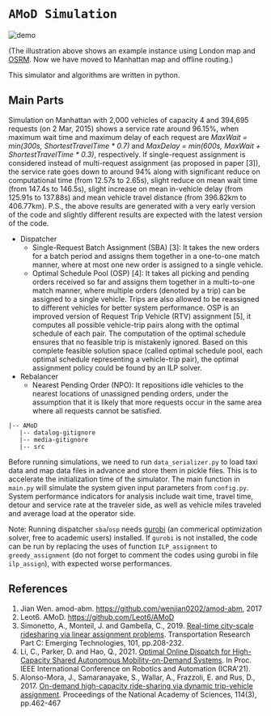 # `AMoD Simulation`

![demo](https://github.com/DasWilheim/ADOD_PBDTC/assets/117392093/54bf906d-e8e4-4b6c-b7e6-69bb417cfdbf)

(The illustration above shows an example instance using London map and [OSRM](https://github.com/Project-OSRM/osrm-backend). Now we have moved to Manhattan map and offline routing.)

This simulator and algorithms are written in python. 

## Main Parts
Simulation on Manhattan with 2,000 vehicles of capacity 4 and 394,695 requests (on 2 Mar, 2015) shows a service rate around 96.15%, when maximum wait time and maximum delay of each request are *MaxWait = min(300s, ShortestTravelTime * 0.7)* and *MaxDelay = min(600s, MaxWait + ShortestTravelTime * 0.3)*, respectively. If single-request assignment is considered instead of multi-request assignment (as proposed in paper [3]), the service rate goes down to around 94% along with significant reduce on computational time (from 12.57s to 2.65s), slight reduce on mean wait time (from 147.4s to 146.5s), slight increase on mean in-vehicle delay (from 125.91s to 137.88s) and mean vehicle travel distance (from 396.82km to 406.77km). P.S., the above results are generated with a very early version of the code and slightly different results are expected with the latest version of the code.

- Dispatcher
    - Single-Request Batch Assignment (SBA) [3]: It takes the new orders for a batch period and assigns them together in a one-to-one match manner, where at most one new order is assigned to a single vehicle.
    - Optimal Schedule Pool (OSP) [4]: It takes all picking and pending orders received so far and assigns them together in a multi-to-one match manner, where multiple orders (denoted by a trip) can be assigned to a single vehicle. Trips are also allowed to be reassigned to different vehicles for better system performance. OSP is an improved version of Request Trip Vehicle (RTV) assignment [5], it computes all possible vehicle-trip pairs along with the optimal schedule of each pair. The computation of the optimal schedule ensures that no feasible trip is mistakenly ignored. Based on this complete feasible solution space (called optimal schedule pool, each optimal schedule representing a vehicle-trip pair), the optimal assignment policy could be found by an ILP solver.
- Rebalancer
    - Nearest Pending Order (NPO): It repositions idle vehicles to the nearest locations of unassigned pending orders, under the assumption that it is likely that more requests occur in the same area where all requests cannot be satisfied.
  


```
|-- AMoD
   |-- datalog-gitignore
   |-- media-gitignore
   |-- src
```
Before running simulations, we need to run `data_serializer.py` to load taxi data and map data files in advance and store them in pickle files. This is to accelerate the initialization time of the simulator.
The main function in `main.py` will simulate the system given input parameters from `config.py`. System performance indicators for analysis include wait time, travel time, detour and service rate at the traveler side, as well as vehicle miles traveled and average load at the operator side.

Note: Running dispatcher `sba`/`osp` needs [gurobi](https://www.gurobi.com/) (an commerical optimization solver, free to academic users) installed. If `gurobi` is not installed, the code can be run by replacing the uses of function `ILP_assignment` to `greedy_assignment` (do not forget to comment the codes using gurobi in file `ilp_assign`), with expected worse performances. 


## References

1. Jian Wen. amod-abm. https://github.com/wenjian0202/amod-abm, 2017
2. Leot6. AMoD. https://github.com/Leot6/AMoD
3. Simonetto, A., Monteil, J. and Gambella, C., 2019. [Real-time city-scale ridesharing via linear assignment problems](https://www.sciencedirect.com/science/article/pii/S0968090X18302882). Transportation Research Part C: Emerging Technologies, 101, pp.208-232.
4. Li, C., Parker, D. and Hao, Q., 2021. [Optimal Online Dispatch for High-Capacity Shared Autonomous Mobility-on-Demand Systems](https://www.cs.bham.ac.uk/~parkerdx/papers/icra21samod.pdf). In Proc. IEEE International Conference on Robotics and Automation (ICRA'21).
5. Alonso-Mora, J., Samaranayake, S., Wallar, A., Frazzoli, E. and Rus, D., 2017. [On-demand high-capacity ride-sharing via dynamic trip-vehicle assignment](https://www.pnas.org/content/114/3/462.short). Proceedings of the National Academy of Sciences, 114(3), pp.462-467


